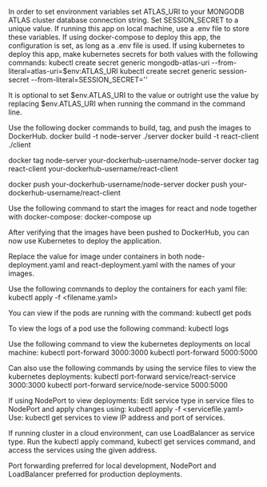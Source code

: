 In order to set environment variables set ATLAS_URI to your MONGODB ATLAS cluster database connection string.
Set SESSION_SECRET to a unique value.
If running this app on local machine, use a .env file to store these variables.
If using docker-compose to deploy this app, the configuration is set, as long as a .env file is used.
If using kubernetes to deploy this app, make kubernetes secrets for both values with the following commands:
kubectl create secret generic mongodb-atlas-uri --from-literal=atlas-uri=$env:ATLAS_URI
kubectl create secret generic session-secret --from-literal=SESSION_SECRET='<your-session-secret>'

It is optional to set $env.ATLAS_URI to the value or outright use the value by replacing $env.ATLAS_URI when running the command in the command line.

Use the following docker commands to build, tag, and push the images to DockerHub.
docker build -t node-server ./server
docker build -t react-client ./client

docker tag node-server your-dockerhub-username/node-server
docker tag react-client your-dockerhub-username/react-client

docker push your-dockerhub-username/node-server
docker push your-dockerhub-username/react-client

Use the following command to start the images for react and node together with docker-compose:
docker-compose up

After verifying that the images have been pushed to DockerHub, you can now use Kubernetes to deploy the application.

Replace the value for image under containers in both node-deployment.yaml and react-deployment.yaml with the names of your images.

Use the following commands to deploy the containers for each yaml file:
kubectl apply -f <filename.yaml>

You can view if the pods are running with the command:
kubectl get pods

To view the logs of a pod use the following command:
kubectl logs <your-pod-name>

Use the following command to view the kubernetes deployments on local machine:
kubectl port-forward <react-pod-name> 3000:3000
kubectl port-forward <node-pod-name> 5000:5000

Can also use the following commands by using the service files to view the kubernetes deployments:
kubectl port-forward service/react-service 3000:3000
kubectl port-forward service/node-service 5000:5000

If using NodePort to view deployments:
Edit service type in service files to NodePort and apply changes using: 
kubectl apply -f <servicefile.yaml>
Use:
kubectl get services 
to view IP address and port of services.

If running cluster in a cloud environment, can use LoadBalancer as service type.
Run the kubectl apply command, kubectl get services command, and access the services using the given address.

Port forwarding preferred for local development, NodePort and LoadBalancer preferred for production deployments.

